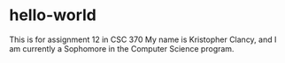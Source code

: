 # hello-world
This is for assignment 12 in CSC 370
My name is Kristopher Clancy, and I am currently a Sophomore in the Computer Science program.
